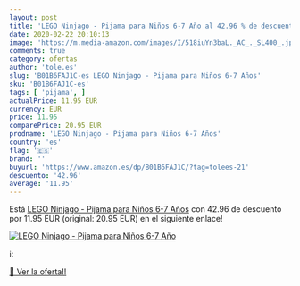 ```yaml
---
layout: post
title: 'LEGO Ninjago - Pijama para Niños 6-7 Año al 42.96 % de descuento'
date: 2020-02-22 20:10:13
image: 'https://m.media-amazon.com/images/I/518iuYn3baL._AC_._SL400_.jpg'
comments: true
category: ofertas
author: 'tole.es'
slug: 'B01B6FAJ1C-es LEGO Ninjago - Pijama para Niños 6-7 Años'
sku: 'B01B6FAJ1C-es'
tags: [ 'pijama', ]
actualPrice: 11.95 EUR
currency: EUR
price: 11.95
comparePrice: 20.95 EUR
prodname: 'LEGO Ninjago - Pijama para Niños 6-7 Años'
country: 'es'
flag: '🇪🇸'
brand: ''
buyurl: 'https://www.amazon.es/dp/B01B6FAJ1C/?tag=tolees-21'
descuento: '42.96'
average: '11.95'
---
```


Está [LEGO Ninjago - Pijama para Niños 6-7 Años](https://www.amazon.es/dp/B01B6FAJ1C/?tag=tolees-21) con 42.96 de descuento por 11.95 EUR (original: 20.95 EUR) en el siguiente enlace!

[![LEGO Ninjago - Pijama para Niños 6-7 Año](https://m.media-amazon.com/images/I/518iuYn3baL._AC_._SL400_.jpg)](https://www.amazon.es/dp/B01B6FAJ1C/?tag=tolees-21)

ℹ️:


[🛒 Ver la oferta!!](https://www.amazon.es/dp/B01B6FAJ1C/?tag=tolees-21)
